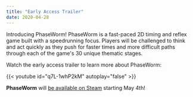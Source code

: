 ```yaml
---
title: "Early Access Trailer"
date: 2020-04-28
---
```


Introducing PhaseWorm!  PhaseWorm is a fast-paced 2D timing and reflex game built with a speedrunning focus.  Players will be challenged to think and act quickly as they push for faster times and more difficult paths through each of the game's 30 unique thematic stages.

Watch the early access trailer to learn more about PhaseWorm:

{{< youtube id="q7L-1whP2kM" autoplay="false" >}}

**PhaseWorm** will [be available on Steam](https://store.steampowered.com/app/1287790/PhaseWorm/) starting May 4th!
